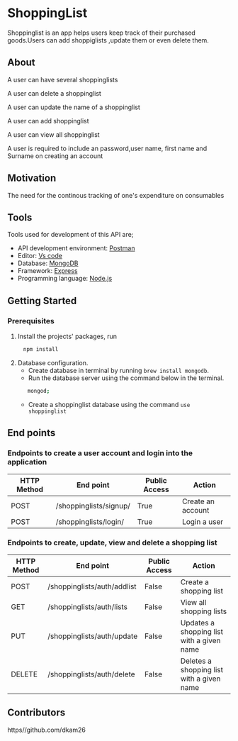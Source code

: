 # ShoppingList
Shoppinglist is an app helps users keep track of their purchased goods.Users can add shoppiglists ,update them or even delete them.

## About
A user can have several shoppinglists

A user can delete a shoppinglist

A user can update the name of a shoppinglist

A user can add shoppinglist

A user can view all shoppinglist

A user is required to include an password,user name, first name and Surname on creating an account


## Motivation

The need for the continous tracking of one's expenditure on consumables

## Tools
Tools used for development of this API are;
- API development environment: [Postman](https://www.getpostman.com)
- Editor: [Vs code](https://code.visualstudio.com)
- Database: [MongoDB](https://www.mongodb.com/)
- Framework: [Express](https://expressjs.com/)
- Programming language: [Node.js](https://nodejs.org/en/)



## Getting Started

### Prerequisites
1. Install the projects' packages, run 
```sh
     npm install
```
2. Database configuration.
   - Create database in terminal by running ```brew install mongodb```.
   -  Run the database server using the command below in the terminal.
   ```sh
      mongod;
   ```
   - Create a shoppinglist database using the command ```use shoppinglist```


## End points
### Endpoints to create a user account and login into the application
HTTP Method|End point | Public Access|Action
-----------|----------|--------------|------
POST | /shoppinglists/signup/ | True | Create an account
POST | /shoppinglists/login/ | True | Login a user


### Endpoints to create, update, view and delete a shopping list
HTTP Method|End point | Public Access|Action
-----------|----------|--------------|------
POST | /shoppinglists/auth/addlist | False | Create a shopping list
GET | /shoppinglists/auth/lists | False | View all shopping lists
PUT | /shoppinglists/auth/update | False | Updates a shopping list with a given name
DELETE | /shoppinglists/auth/delete | False | Deletes a shopping list with a given name



## Contributors

https//github.com/dkam26